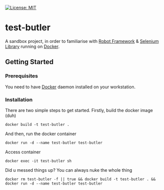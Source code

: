 [![License: MIT](https://img.shields.io/badge/License-MIT-yellow.svg)](https://opensource.org/licenses/MIT)

# test-butler

A sandbox project, in order to familiarise with [Robot Framework](https://github.com/robotframework/robotframework) & [Selenium Library](https://github.com/robotframework/SeleniumLibrary) running on [Docker](https://docs.docker.com/get-docker/).

## Getting Started

### Prerequisites
You need to have [Docker](https://docs.docker.com/get-docker/) daemon installed on your workstation.

### Installation
There are two simple steps to get started. Firstly, build the docker image (duh)

```
docker build -t test-butler .
```

And then, run the docker container

```
docker run -d --name test-butler test-butler
```

Access container

```
docker exec -it test-butler sh
```

Did u messed things up? You can always nuke the whole thing

```
docker rm test-butler -f || true && docker build -t test-butler . && docker run -d --name test-butler test-butler
```
